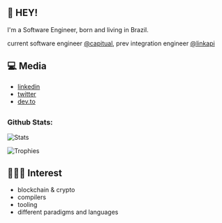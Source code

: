 ## :wave: HEY!


I'm a Software Engineer, born and living in Brazil.

current software engineer [@capitual](https://www.capitual.com/), prev integration engineer [@linkapi](https://en.linkapi.solutions/)

## :computer: Media
* [linkedin](https://www.linkedin.com/in/alexandre-vardai-b8255b15b/)
* [twitter](https://twitter.com/1gar_o)
* [dev.to](https://dev.to/1garo)


## 
<h3>Github Stats:</h3>

![Stats](https://github-readme-stats.vercel.app/api?username=1garo&show_icons=true&title_color=FFFFFF&text_color=FFFFFF&icon_color=FFFFFF&bg_color=212121)

![Trophies](https://github-profile-trophy.vercel.app/?username=1garo&theme=oldie&column=5&margin-w=60&margin-h=20)

## 👨🏽‍💻 Interest

* blockchain & crypto
* compilers
* tooling
* different paradigms and languages
